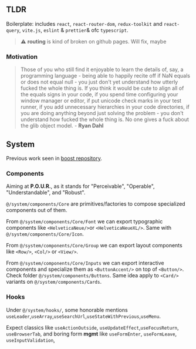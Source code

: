 ## TLDR

Boilerplate: includes `react`, `react-router-dom`, `redux-toolkit` and `react-query`, `vite.js`, `eslint` & `prettier`& ofc `typescript`. 

> :warning: **routing** is kind of broken on github pages. Will fix, maybe


### Motivation 

> Those of you who still find it enjoyable to learn the details of, say, a programming language - being able to happily recite off if NaN equals or does not equal null - you just don't yet understand how utterly fucked the whole thing is. If you think it would be cute to align all of the equals signs in your code, if you spend time configuring your window manager or editor, if put unicode check marks in your test runner, if you add unnecessary hierarchies in your code directories, if you are doing anything beyond just solving the problem - you don't understand how fucked the whole thing is. No one gives a fuck about the glib object model. - **Ryan Dahl** 

## System

Previous work seen in [boost repository](https://github.com/polmoneys/boost). 


### Components

Aiming at **P.O.U.R.**, as it stands for "Perceivable", "Operable", "Understandable", and "Robust".

```@/system/components/Core``` are primitives/factories to compose specialized components out of them. 

From ```@/system/components/Core/Font``` we can export typographic components like ```<HelveticaNeue/>```or ```<HelveticaNeueXL/>```. Same with ```@/system/components/Core/Icon```.

From ```@/system/components/Core/Group``` we can export layout components like ```<Row/>```, ```<Col/>```  or ```<View/>```.

From ```@/system/components/Core/Inputs``` we can export interactive components and specialize them as ```<ButtonAccent/>``` on top of ```<Button/>```. Check folder  ```@/system/components/Buttons```. 
Same idea apply to ```<Card/>``` variants on ```@/system/components/Cards```.


### Hooks

Under ```@/system/hooks/```, some honorable mentions ```useLeader```,```useArray```,```useSearchUrl```,```useStateWithPrevious```,```useMenu```.

Expect classics like ```useActionOutside```,  ```useUpdateEffect```,```useFocusReturn```, ```useBrowserTab```, and boring form **mgmt** like ```useFormEnter```, ```useFormLeave```, ```useInputValidation```,



